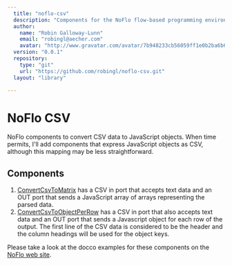 ```yaml
---
  title: "noflo-csv"
  description: "Components for the NoFlo flow-based programming environment to convert CSV data to and from JavaScript objects"
  author: 
    name: "Robin Galloway-Lunn"
    email: "robingl@aecher.com"
    avatar: "http://www.gravatar.com/avatar/7b948233cb56059ff1e0b2ba6b66e1e9?s=23"
  version: "0.0.1"
  repository: 
    type: "git"
    url: "https://github.com/robingl/noflo-csv.git"
  layout: "library"

---
```

NoFlo CSV
=========

NoFlo components to convert CSV data to JavaScript objects.  When time permits, I'll add components that
express JavaScript objects as CSV, although this mapping may be less straightforward.

Components
----------

1. [ConvertCsvToMatrix](http://noflojs.org/component/noflo-csv-ConvertCsvToMatrix/) has a CSV in port that accepts text data and an OUT port that sends a JavaScript array of arrays representing the parsed data.
2. [ConvertCsvToObjectPerRow](http://noflojs.org/component/noflo-csv-ConvertCsvToObjectPerRow/) has a CSV in port that also accepts text data and an OUT port that sends a Javascript object for each row of the output.  The first line of the CSV data is considered to be the header and the column headings will be used for the object keys.

Please take a look at the docco examples for these components on the [NoFlo web site](http://noflojs.org).
